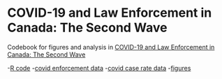 # COVID-19 and Law Enforcement in Canada: The Second Wave 

Codebook for figures and analysis in [COVID-19 and Law Enforcement in Canada: The Second Wave](https://ccla.org/ccla-and-ppmp-release-new-report/)

-[R code](ccla-ppmp-may2021-codebook.R) 
-[covid enforcement data](covid19-data-april-27-2021.csv) 
-[covid case rate data](covid19-data-april-27-2021.csv)
-[figures](https://github.com/alexlusco/ccla-ppmp-enforcement-report-may2021/tree/main/figures)
